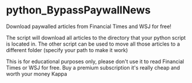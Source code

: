 # python_BypassPaywallNews
Download paywalled articles from Financial Times and WSJ for free!


The script will download all articles to the directory that your python script
is located in. The other script can be used to move all those articles to a different
folder (specify your path to make it work)

This is for educational purposes only, please don't use it to read Financial Times or WSJ for free. Buy a premium subscription it's really cheap and worth your money Kappa
